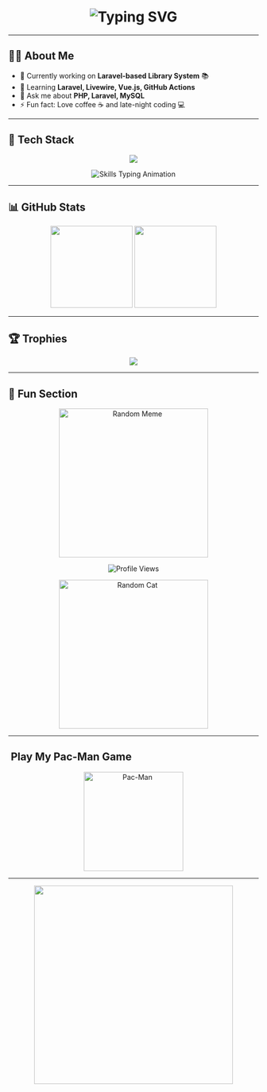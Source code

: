 <h1 align="center">
  <img src="https://readme-typing-svg.herokuapp.com?font=Fira+Code&size=30&pause=1000&color=FF5733&width=500&lines=Hi+There!+I'm+Rizki+;Laravel+%26+PHP+Developer;Open+Source+Enthusiast" alt="Typing SVG" />
</h1>

---

## 👨‍💻 About Me
- 🔭 Currently working on **Laravel-based Library System** 📚
- 🌱 Learning **Laravel, Livewire, Vue.js, GitHub Actions**
- 💬 Ask me about **PHP, Laravel, MySQL**
- ⚡ Fun fact: Love coffee ☕ and late-night coding 💻

---

## 🚀 Tech Stack
<p align="center">
  <img src="https://skillicons.dev/icons?i=laravel,php,js,html,css,bootstrap,tailwind,mysql,sqlite,git,github,vscode,postman" />
</p>

<p align="center">
  <img src="https://readme-typing-svg.herokuapp.com?font=Fira+Code&pause=1000&color=00FF00&width=500&lines=Laravel;PHP;JavaScript;MySQL;GitHub;TailwindCSS" alt="Skills Typing Animation" />
</p>


---

## 📊 GitHub Stats
<p align="center">
<img src="https://github-readme-stats.vercel.app/api?username=rizki12-cyber&show_icons=true&theme=tokyonight" height="165" />
<img src="https://github-readme-streak-stats.herokuapp.com/?user=rizki12-cyber&theme=tokyonight" height="165" />
</p>

---

## 🏆 Trophies
<p align="center">
<img src="https://github-profile-trophy.vercel.app/?username=rizki12-cyber&theme=radical&no-frame=true&column=3&title=Commit,Stars,Repositories" />
</p>

---

## 🎯 Fun Section
<p align="center">
  <!-- Random Dev Meme -->
  <img src="https://random-memer.herokuapp.com/" width="300" alt="Random Meme" />
</p>

<p align="center">
  <!-- Visitor Counter -->
  <img src="https://komarev.com/ghpvc/?username=rizki12-cyber&label=Profile%20Views&color=blue&style=flat-square" alt="Profile Views" />
</p>

<p align="center">
  <!-- Random Cat Image -->
  <img src="https://cataas.com/cat/gif" width="300" alt="Random Cat" />
</p>


---

## ​ Play My Pac-Man Game
<p align="center">
  <a href="https://rizki12-cyber.github.io/pacman/" target="_blank">
    <img src="https://media.giphy.com/media/IThjAlJnD9WNO/giphy.gif" width="200" alt="Pac-Man" />
  </a>
</p>


---

<p align="center">
  <img src="https://media.giphy.com/media/qgQUggAC3Pfv687qPC/giphy.gif" width="400" />
</p>
